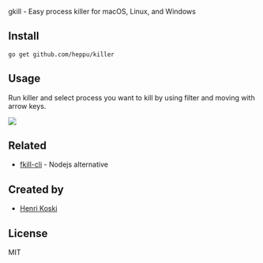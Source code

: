 gkill - Easy process killer for macOS, Linux, and Windows

## Install

```
go get github.com/heppu/killer
```

## Usage
Run killer and select process you want to kill by using filter and moving with arrow keys.


![](https://raw.githubusercontent.com/heppu/gkill/gif/screencast.gif)


## Related

- [fkill-cli](https://github.com/sindresorhus/fkill-cli) - Nodejs alternative


## Created by

- [Henri Koski](https://github.com/heppu)


## License

MIT
